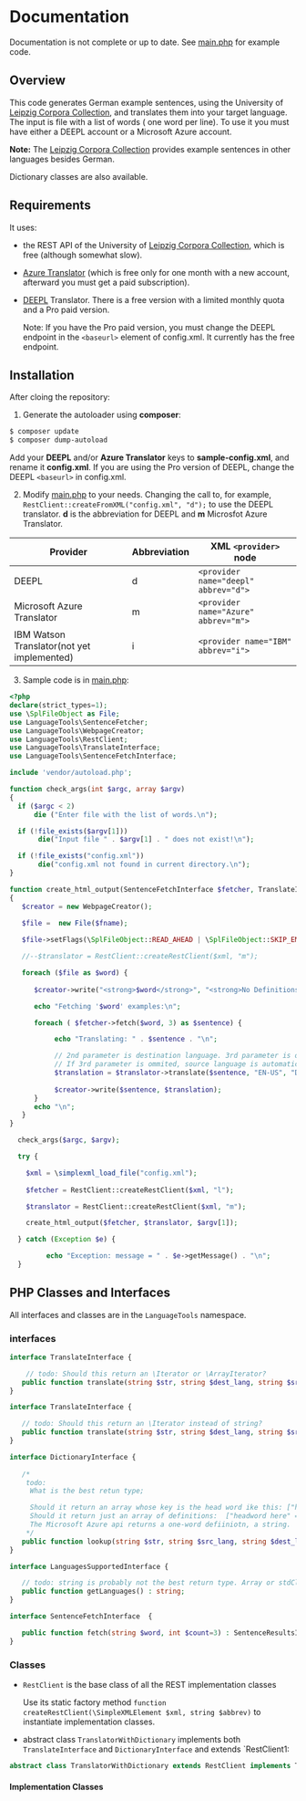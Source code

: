 # Documentation 

Documentation is not complete or up to date. See [main.php](main.php) for example code.

## Overview

This code generates German example sentences, using the University of [Leipzig Corpora Collection](https://wortschatz.uni-leipzig.de/en), and translates them into your target language. The input is file with a list of words ( one word per line). To use it you must have either a DEEPL account or a Microsoft Azure account.

**Note:** The [Leipzig Corpora Collection](https://wortschatz.uni-leipzig.de/en) provides example sentences in other languages besides German.

Dictionary classes are also available.

## Requirements

It uses:

- the REST API of the University of [Leipzig Corpora Collection](https://wortschatz.uni-leipzig.de/en),  which is free (although somewhat slow).

- [Azure Translator](https://docs.microsoft.com/en-us/azure/cognitive-services/translator/) (which is free only for one month with a new account, afterward you must get a paid subscription).

- [DEEPL](https://www.deepl.com/docs-apiD) Translator. There is a free version with a limited monthly quota and a Pro paid version.

  Note: If you have the Pro paid version, you must change the DEEPL endpoint in the `<baseurl>` element of config.xml. It currently has the free endpoint.

## Installation

After cloing the repository:

1. Generate the autoloader using **composer**:

```bash
$ composer update 
$ composer dump-autoload
```

Add your **DEEPL** and/or **Azure Translator** keys to **sample-config.xml**, and rename it **config.xml**. If you are using the Pro version of DEEPL, change the DEEPL `<baseurl>` in config.xml.

2. Modify [main.php](main.php) to your needs. Changing the call to, for example, `RestClient::createFromXML("config.xml", "d");` to use the DEEPL translator. **d** is the abbreviation for DEEPL and **m** Microsfot Azure Translator.

| Provider | Abbreviation | XML `<provider>` node |
|----------|--------------|-------------------| 
| DEEPL| d | `<provider name="deepl" abbrev="d">` |          
| Microsoft Azure Translator| m | `<provider name="Azure" abbrev="m">` |
| IBM Watson Translator(not yet implemented)| i |  `<provider name="IBM" abbrev="i">` | 

3. Sample code is in [main.php](main.php):

```php
<?php
declare(strict_types=1);
use \SplFileObject as File;
use LanguageTools\SentenceFetcher;
use LanguageTools\WebpageCreator;
use LanguageTools\RestClient;
use LanguageTools\TranslateInterface;
use LanguageTools\SentenceFetchInterface;

include 'vendor/autoload.php';

function check_args(int $argc, array $argv)
{
  if ($argc < 2)
      die ("Enter file with the list of words.\n");

  if (!file_exists($argv[1]))
       die("Input file " . $argv[1] . " does not exist!\n");

  if (!file_exists("config.xml"))
       die("config.xml not found in current directory.\n");
}

function create_html_output(SentenceFetchInterface $fetcher, TranslateInterface $translator, string $fname)
{ 
   $creator = new WebpageCreator();
  
   $file =  new File($fname);

   $file->setFlags(\SplFileObject::READ_AHEAD | \SplFileObject::SKIP_EMPTY | \SplFileObject::DROP_NEW_LINE);

   //--$translator = RestClient::createRestClient($xml, "m"); 

   foreach ($file as $word) {
  
      $creator->write("<strong>$word</strong>", "<strong>No Definitions (yet)</strong>"); 

      echo "Fetching '$word' examples:\n";

      foreach ( $fetcher->fetch($word, 3) as $sentence) {

           echo "Translating: " . $sentence . "\n";

           // 2nd parameter is destination language. 3rd parameter is optional source language.
           // If 3rd parameter is ommited, source language is automatically detected.
           $translation = $translator->translate($sentence, "EN-US", "DE"); 
           
           $creator->write($sentence, $translation); 
      }
      echo "\n";
   }
}

  check_args($argc, $argv);

  try {

    $xml = \simplexml_load_file("config.xml");
  
    $fetcher = RestClient::createRestClient($xml, "l"); 

    $translator = RestClient::createRestClient($xml, "m"); 

    create_html_output($fetcher, $translator, $argv[1]);

  } catch (Exception $e) {

         echo "Exception: message = " . $e->getMessage() . "\n";
  } 
```

## PHP Classes and Interfaces

All interfaces and classes are in the `LanguageTools` namespace.

### interfaces

```php
interface TranslateInterface {

    // todo: Should this return an \Iterator or \ArrayIterator?
   public function translate(string $str, string $dest_lang, string $src_lang="") : string; 
}

interface TranslateInterface {

   // todo: Should this return an \Iterator instead of string?
   public function translate(string $str, string $dest_lang, string $src_lang="") : string; 
}

interface DictionaryInterface {
   
   /*
    todo: 
     What is the best retun type;

     Should it return an array whose key is the head word ike this: ["headword here" => ["dfinition 1", "dfinition 2", ...]] ?                   
     Should it return just an array of definitions:  ["headword here" => ["dfinition 1", "dfinition 2", ...]] ?                   
     The Microsoft Azure api returns a one-word defiiniotn, a string.
    */
   public function lookup(string $str, string $src_lang, string $dest_lang) : string |array; 
}

interface LanguagesSupportedInterface {

   // todo: string is probably not the best return type. Array or stdClass probably is.
   public function getLanguages() : string;
}

interface SentenceFetchInterface  { 

   public function fetch(string $word, int $count=3) : SentenceResultsIterator;
}
```

### Classes

- `RestClient` is the base class of all the REST implementation classes

   Use its static factory method `function createRestClient(\SimpleXMLElement $xml, string $abbrev)` to instantiate implementation classes.

- abstract class `TranslatorWithDictionary` implements both `TranslateInterface` and `DictionaryInterface` and extends `RestClient1:

```php
abstract class TranslatorWithDictionary extends RestClient implements TranslateInterface, DictionaryInterface { }
```

#### Implementation Classes


